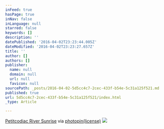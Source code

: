 ```yaml
---
inFeed: true
hasPage: true
inNav: false
inLanguage: null
starred: false
keywords: []
description: ''
datePublished: '2016-04-02T23:23:44.005Z'
dateModified: '2016-04-02T23:23:27.657Z'
title: ''
author: []
authors: []
publisher:
  name: null
  domain: null
  url: null
  favicon: null
sourcePath: _posts/2016-04-02-5d5cc4c7-2cec-433f-b54e-5c31a125f521.md
published: true
url: 5d5cc4c7-2cec-433f-b54e-5c31a125f521/index.html
_type: Article

---
```

[Petitcodiac River Sunrise][0] via [photopin][1][(license)][2]
![](https://the-grid-user-content.s3-us-west-2.amazonaws.com/f42e114c-b080-4589-b4a1-fc56f6756da6.jpg)

[0]: http://www.flickr.com/photos/22979102@N04/25832389056
[1]: http://photopin.com/
[2]: https://creativecommons.org/licenses/by/2.0/